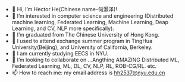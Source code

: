 - 👋 Hi, I’m Hector He(Chinese name-何灏泽)!
- 👀 I’m interested in computer science and engineering (Distributed machine learning, Federated Learning, Machine Learning, Deap Learning, and CV, NLP more specifically).
- 🌱 I’m graduated from The Chinese University of Hong Kong.
- 🌱 I used to attend exchange summer program in TingHua University(Beijing), and University of California, Berkeley.
- 🌱 I am currently studying EECS in NYU.
- 💞️ I’m looking to collaborate on ...Angthing AMAZING Distributed ML, Federated Learning, ML, DL, CV, NLP, RL, ROB-CG/RL. etc.
- 📫 How to reach me: my email address is hh2537@nyu.edu.cn

<!---
HectorHHZ/HectorHHZ is a ✨ special ✨ repository because its `README.md` (this file) appears on your GitHub profile.
You can click the Preview link to take a look at your changes.
--->

